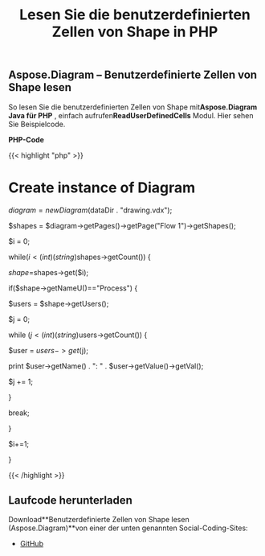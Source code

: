 ﻿---
title: Lesen Sie die benutzerdefinierten Zellen von Shape in PHP
type: docs
weight: 20
url: /de/java/read-shape-s-user-defined-cells-in-php/
---
## **Aspose.Diagram – Benutzerdefinierte Zellen von Shape lesen**
 So lesen Sie die benutzerdefinierten Zellen von Shape mit**Aspose.Diagram Java für PHP** , einfach aufrufen**ReadUserDefinedCells** Modul. Hier sehen Sie Beispielcode.

**PHP-Code**

{{< highlight "php" >}}

 # Create instance of Diagram

$diagram = new Diagram($dataDir . "drawing.vdx");

$shapes = $diagram->getPages()->getPage("Flow 1")->getShapes();

$i = 0;

while($i<(int)(string)$shapes->getCount()) {

$shape=$shapes->get($i);

if($shape->getNameU()=="Process") {

$users = $shape->getUsers();

$j = 0;

while ($j<(int)(string)$users->getCount()) {

$user = $users->get($j);

print $user->getName() . ": " . $user->getValue()->getVal();

$j += 1;

}

break;

}

$i+=1;

}

{{< /highlight >}}
## **Laufcode herunterladen**
 Download**Benutzerdefinierte Zellen von Shape lesen (Aspose.Diagram)**von einer der unten genannten Social-Coding-Sites:

- [GitHub](https://github.com/asposediagram/Aspose.Diagram-for-Java/blob/master/Plugins/Aspose_Diagram_Java_for_PHP/src/aspose/diagram/WorkingwithUserdefinedCells/ReadUserDefinedCells.php)
